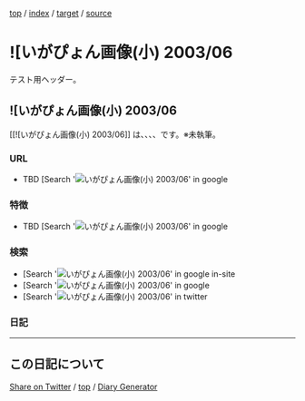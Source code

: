 [top](../index.html) / [index](index.html) / [target](https://igapyon.github.io/diary/keyword/%21%5B%E3%81%84%E3%81%8C%E3%81%B4%E3%82%87%E3%82%93%E7%94%BB%E5%83%8F%28%E5%B0%8F%29+2003%2F06.html) / [source](https://github.com/igapyon/diary/blob/gh-pages/keyword/%21%5B%E3%81%84%E3%81%8C%E3%81%B4%E3%82%87%E3%82%93%E7%94%BB%E5%83%8F%28%E5%B0%8F%29+2003%2F06.src.md) 

![いがぴょん画像(小) 2003/06
=====================================================================================================
テスト用ヘッダー。

## ![いがぴょん画像(小) 2003/06

[[![いがぴょん画像(小) 2003/06]] は、、、、です。※未執筆。

### URL

* TBD [Search '![いがぴょん画像(小) 2003/06' in google](https://www.google.co.jp/#pws=0&q=%21%5B%E3%81%84%E3%81%8C%E3%81%B4%E3%82%87%E3%82%93%E7%94%BB%E5%83%8F%28%E5%B0%8F%29+2003%2F06)

### 特徴

* TBD [Search '![いがぴょん画像(小) 2003/06' in google](https://www.google.co.jp/#pws=0&q=%21%5B%E3%81%84%E3%81%8C%E3%81%B4%E3%82%87%E3%82%93%E7%94%BB%E5%83%8F%28%E5%B0%8F%29+2003%2F06)

### 検索

* [Search '![いがぴょん画像(小) 2003/06' in google in-site](https://www.google.co.jp/#pws=0&q=site:https%3A%2F%2Figapyon.github.io%2Fdiary%2F+%21%5B%E3%81%84%E3%81%8C%E3%81%B4%E3%82%87%E3%82%93%E7%94%BB%E5%83%8F%28%E5%B0%8F%29+2003%2F06)
* [Search '![いがぴょん画像(小) 2003/06' in google](https://www.google.co.jp/#pws=0&q=%21%5B%E3%81%84%E3%81%8C%E3%81%B4%E3%82%87%E3%82%93%E7%94%BB%E5%83%8F%28%E5%B0%8F%29+2003%2F06)
* [Search '![いがぴょん画像(小) 2003/06' in twitter](https://twitter.com/search?q=%21%5B%E3%81%84%E3%81%8C%E3%81%B4%E3%82%87%E3%82%93%E7%94%BB%E5%83%8F%28%E5%B0%8F%29+2003%2F06)

### 日記




----------------------------------------------------------------------------------------------------

## この日記について

[Share on Twitter](https://twitter.com/intent/tweet?hashtags=igapyon%2Cdiary%2C%E3%81%84%E3%81%8C%E3%81%B4%E3%82%87%E3%82%93%2C%21%5B%E3%81%84%E3%81%8C%E3%81%B4%E3%82%87%E3%82%93%E7%94%BB%E5%83%8F%28%E5%B0%8F%29+2003%2F06&text=%21%5B%E3%81%84%E3%81%8C%E3%81%B4%E3%82%87%E3%82%93%E7%94%BB%E5%83%8F%28%E5%B0%8F%29+2003%2F06&url=https%3A%2F%2Figapyon.github.io%2Fdiary%2Fkeyword%2F%2521%255B%25E3%2581%2584%25E3%2581%258C%25E3%2581%25B4%25E3%2582%2587%25E3%2582%2593%25E7%2594%25BB%25E5%2583%258F%2528%25E5%25B0%258F%2529%2B2003%252F06.html) / [top](../index.html) / [Diary Generator](https://github.com/igapyon/igapyonv3)
